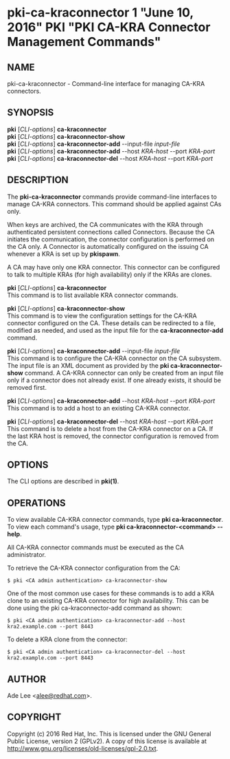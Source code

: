 # pki-ca-kraconnector 1 "June 10, 2016" PKI "PKI CA-KRA Connector Management Commands"

## NAME

pki-ca-kraconnector - Command-line interface for managing CA-KRA connectors.

## SYNOPSIS

**pki** [*CLI-options*] **ca-kraconnector**  
**pki** [*CLI-options*] **ca-kraconnector-show**  
**pki** [*CLI-options*] **ca-kraconnector-add** --input-file *input-file*  
**pki** [*CLI-options*] **ca-kraconnector-add** --host *KRA-host* --port *KRA-port*  
**pki** [*CLI-options*] **ca-kraconnector-del** --host *KRA-host* --port *KRA-port*  

## DESCRIPTION

The **pki-ca-kraconnector** commands provide command-line interfaces to manage CA-KRA connectors.
This command should be applied against CAs only.

When keys are archived, the CA communicates with the KRA through authenticated persistent connections called Connectors.
Because the CA initiates the communication, the connector configuration is performed on the CA only.
A Connector is automatically configured on the issuing CA whenever a KRA is set up by **pkispawn**.

A CA may have only one KRA connector.
This connector can be configured to talk to multiple KRAs (for high availability) only if the KRAs are clones.

**pki** [*CLI-options*] **ca-kraconnector**  
    This command is to list available KRA connector commands.

**pki** [*CLI-options*] **ca-kraconnector-show**  
    This command is to view the configuration settings for the CA-KRA connector configured on the CA.
    These details can be redirected to a file, modified as needed, and used as the input file for the **ca-kraconnector-add** command.

**pki** [*CLI-options*] **ca-kraconnector-add** --input-file *input-file*  
    This command is to configure the CA-KRA connector on the CA subsystem.
    The input file is an XML document as provided by the **pki ca-kraconnector-show** command.
    A CA-KRA connector can only be created from an input file only if a connector does not already exist.
    If one already exists, it should be removed first.

**pki** [*CLI-options*] **ca-kraconnector-add** --host *KRA-host* --port *KRA-port*  
    This command is to add a host to an existing CA-KRA connector.

**pki** [*CLI-options*] **ca-kraconnector-del** --host *KRA-host* --port *KRA-port*  
    This command is to delete a host from the CA-KRA connector on a CA.
    If the last KRA host is removed, the connector configuration is removed from the CA.

## OPTIONS

The CLI options are described in **pki(1)**.

## OPERATIONS

To view available CA-KRA connector commands, type **pki ca-kraconnector**.
To view each command's usage, type **pki ca-kraconnector-&lt;command&gt; --help**.

All CA-KRA connector commands must be executed as the CA administrator.

To retrieve the CA-KRA connector configuration from the CA:

```
$ pki <CA admin authentication> ca-kraconnector-show
```

One of the most common use cases for these commands is to add a KRA clone to an existing CA-KRA connector for high availability.
This can be done using the pki ca-kraconnector-add command as shown:

```
$ pki <CA admin authentication> ca-kraconnector-add --host kra2.example.com --port 8443
```

To delete a KRA clone from the connector:

```
$ pki <CA admin authentication> ca-kraconnector-del --host kra2.example.com --port 8443
```

## AUTHOR

Ade Lee &lt;alee@redhat.com&gt;.

## COPYRIGHT

Copyright (c) 2016 Red Hat, Inc.
This is licensed under the GNU General Public License, version 2 (GPLv2).
A copy of this license is available at http://www.gnu.org/licenses/old-licenses/gpl-2.0.txt.
